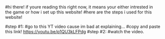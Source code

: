 #hi there! if youre reading this right now, it means your either intrested in the game or how i set up this website!
#here are the steps i used for this website!

#step #1:
  #go to this YT video cause im bad at explaining...
    #copy and paste this link! https://youtu.be/p1QU3kLFPdg
#step #2:
  #watch the video.
